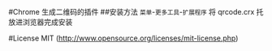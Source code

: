 #Chrome 生成二维码的插件
##安装方法
`菜单`-`更多工具`-`扩展程序` 将 qrcode.crx 托放进浏览器完成安装

#License
MIT (http://www.opensource.org/licenses/mit-license.php)
